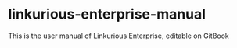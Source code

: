 linkurious-enterprise-manual
============================

This is the user manual of Linkurious Enterprise, editable on GitBook
